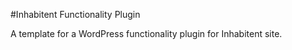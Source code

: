 #Inhabitent Functionality Plugin

A template for a WordPress functionality plugin for Inhabitent site.
